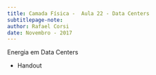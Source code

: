 ```yaml
---
title: Camada Física -  Aula 22 - Data Centers
subtitlepage-note: 
author: Rafael Corsi 
date: Novembro - 2017
---
```


Energia em Data Centers

- Handout 
